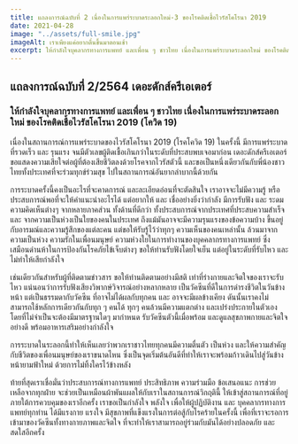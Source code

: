 ```yaml
---
title: แถลงการณ์ฉบับที่ 2 เนื่องในการแพร่ระบาดระลอกใหม่-3 ของโรคติดเชื้อไวรัสโคโรนา 2019 
date: 2021-04-28
image: "../assets/full-smile.jpg"
imageAlt: เราเพียงแค่อยากตื่นขึ้นมาตอนเช้า
excerpt: ให้กำลังใจบุคลากรทางการแพทย์ และเพื่อน ๆ ชาวไทย เนื่องในการแพร่ระบาดระลอกใหม่ ของโรคติดเชื้อไวรัสโคโรนา 2019 (โควิด 19)
---
```

## แถลงการณ์ฉบับที่ 2/2564 เดอะดักส์ครีเอเตอร์
### ให้กำลังใจบุคลากรทางการแพทย์ และเพื่อน ๆ ชาวไทย เนื่องในการแพร่ระบาดระลอกใหม่ ของโรคติดเชื้อไวรัสโคโรนา 2019 (โควิด 19)

เนื่องในสถานการณ์การแพร่ระบาดของไวรัสโคโรนา 2019 (โรคโควิด 19) ในครั้งนี้ มีการแพร่ระบาดที่รวดเร็ว และ รุนแรง จนมีตัวเลขผู้ติดเชื้อเกินกว่าในระดับที่ประสบพบเจอมาก่อน  เดอะดักส์ครีเอเตอร์ขอแสดงความเสียใจต่อผู้ที่ต้องเสียชีวิตลงด้วยโรคจากไวรัสตัวนี้ และขอเป็นหนึ่งเดียวกันกับพี่น้องชาวไทยทั้งประเทศที่จะร่วมทุกข์ร่วมสุข ไปในสถานการณ์อันยากลำบากนี้ด้วยกัน 

การระบาดครั้งนี้คงเป็นอะไรที่จะคาดการณ์ และละเอียดอ่อนที่จะตัดสินใจ เราอาจจะไม่มีความรู้ หรือ ประสบการณ์พอที่จะให้คำแนะนำอะไรได้ แต่อยากให้ และ เชื่ออย่างยิ่งว่ากำลัง มีการรับฟัง และ ระดมความคิดเห็นต่างๆ จากหลายภาคส่วน ทั้งด้านที่ดีกว่า ทั้งประสบการณ์จากประเทศที่ประสบความสำเร็จ และ จากความเป็นห่วงเป็นใยของคนในประเทศ ถึงแม้มันอาจจะมีความรุนแรงของข้อความบ้าง ขึ้นอยู่กับอารมณ์และความรู้สึกของแต่ละคน แต่ขอให้รับรู้ไว้ว่าทุกๆ ความเห็นของคนเหล่านั้น ล้วนมาจากความเป็นห่วง ความรักในเพื่อนมนุษย์ ความห่วงใยในการทำงานของบุคคลากรทางการแพทย์ ซึ่งเสมือนด่านห้าในการป้องกันโรคภัยไข้เจ็บต่างๆ ขอให้ท่านรับฟังโดยใจเย็น แต่อยู่ในระดับที่รับไหว และไม่ทำให้เสียกำลังใจ 

เช่นเดียวกันสำหรับผู้ที่ติดตามข่าวสาร ขอให้ท่านติดตามอย่างมีสติ เท่าที่ร่างกายและจิตใจของเราจะรับไหว แน่นอนว่าการรับฟังเสียงวิพากษ์วิจารณ์อย่างหลากหลาย เป็นวัคซีนที่ดีในการดำรงชีวิตในวันข้างหน้า แต่เป็นธรรมดากับวัคซีน ที่อาจไม่ได้ผลกับทุกคน และ อาจจะมีผลข้างเคียง ดันนั้นเราคงไม่สามารถใช้หลักการเดียวกันกับทุก ๆ คนได้ ทุกๆ คนล้วนมีความแตกต่าง และเปร่งประกายในตัวเอง โดยที่ไม่จำเป็นจะต้องมีมาตรฐานใดๆ มากำหนด รับวัคซีนตัวนี้เมื่อพร้อม และดูแลสุขภาพกายและจิตใจอย่างดี พร้อมอาหารเสริมอย่างกำลังใจ 

การระบาดในระลอกนี้ทำให้เห็นเลยว่าพวกเราชาวไทยทุกคนมีความตื่นตัว เป็นห่วง และให้ความสำคัญกับชีวิตของเพื่อนมนุษย์ของเราขนาดไหน ซึ่งเป็นจุดเริ่มต้นอันดีที่ทำให้เราจะพร้อมก้าวเดินไปสู่วันข้างหน้ายามฟ้าใหม่ ด้วยการไม่ทิ้งใครไว้ข้างหลัง 

ท้ายที่สุดเราเชื่อมั่นว่าประสบการณ์ทางการแพทย์ ประสิทธิภาพ ความร่วมมือ ข้อเสนอแนะ การช่วยเหลือจากทุกฝ่าย จะช่วยเป็นเหมือนผ้าพันแผลให้กับเราในสถานการณ์วิกฤตินี้ ให้เข้าสู่สถานการณ์ที่อยู่ภายใต้การควบคุมของเราอีกครั้ง เราขอเป็นกำลังใจ พลังใจ เพื่อให้ผู้ปฏิบัติงาน และ บุคคลากรทางการแพทย์ทุกท่าน ได้มีแรงกาย แรงใจ มีสุขภาพที่แข็งแรงในการต่อสู้กับโรคร้ายในครั้งนี้ เพื่อที่เราจะรอการเข้ามาของวัคซีนทั้งทางกายภาพและจิตใจ ที่จะทำให้เราสามารถอยู่ร่วมกับมันได้อย่างปลอดภัย และสดใสอีกครั้ง
